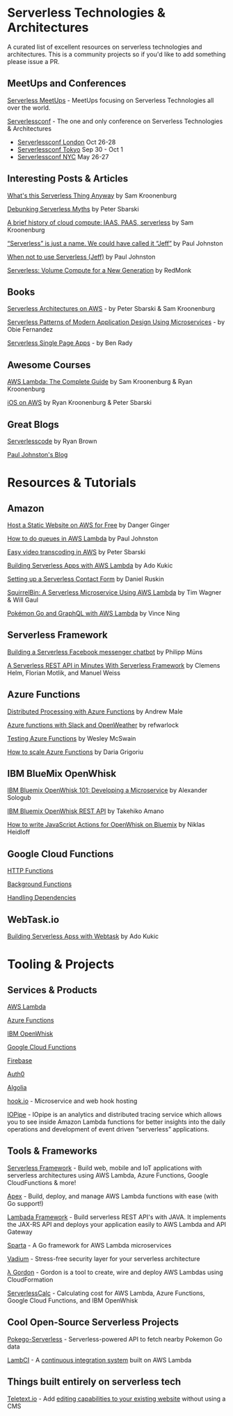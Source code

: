 # Serverless Technologies & Architectures
A curated list of excellent resources on serverless technologies and architectures. This is a community projects so if you'd like to add something please issue a PR. 

## MeetUps and Conferences
[Serverless MeetUps](https://github.com/serverless-meetups/main) - MeetUps focusing on Serverless Technologies all over the world.

[Serverlessconf](http://serverlessconf.io) - The one and only conference on Serverless Technologies & Architectures 

- [Serverlessconf London](http://london.serverlessconf.io) Oct 26-28
- [Serverlessconf Tokyo](http://tokyo.serverlessconf.io) Sep 30 - Oct 1
- [Serverlessconf NYC](http://nyc.serverlessconf.io) May 26-27

## Interesting Posts & Articles
[What's this Serverless Thing Anyway](https://read.acloud.guru/whats-this-serverless-thing-anyway-b101cb72c7e6?source=featured) by Sam Kroonenburg

[Debunking Serverless Myths](https://read.acloud.guru/debunking-serverless-myths-cc329460d061?source=featured) by Peter Sbarski

[A brief history of cloud compute: IAAS, PAAS, serverless](https://read.acloud.guru/iaas-paas-serverless-the-next-big-deal-in-cloud-computing-34b8198c98a2?source=latest) by Sam Kroonenburg

[“Serverless” is just a name. We could have called it “Jeff”](https://serverless.zone/serverless-is-just-a-name-we-could-have-called-it-jeff-1958dd4c63d7) by Paul Johnston

[When not to use Serverless (Jeff)](https://medium.com/@PaulDJohnston/when-not-to-use-serverless-jeff-6d054d0e7098) by Paul Johnston

[Serverless: Volume Compute for a New Generation](http://redmonk.com/fryan/2016/04/28/serverless-volume-compute-for-a-new-generation/) by RedMonk

## Books
[Serverless Architectures on AWS](http://book.acloud.guru) - by Peter Sbarski & Sam Kroonenburg

[Serverless Patterns of Modern Application Design Using Microservices](https://leanpub.com/serverless) - by Obie Fernandez

[Serverless Single Page Apps](https://pragprog.com/book/brapps/serverless-single-page-apps) - by Ben Rady

## Awesome Courses
[AWS Lambda: The Complete Guide](https://acloud.guru/learn/aws-lambda) by Sam Kroonenburg & Ryan Kroonenburg

[iOS on AWS](https://acloud.guru/learn/ios-on-aws) by Ryan Kroonenburg & Peter Sbarski

## Great Blogs
[Serverlesscode](https://serverlesscode.com/) by Ryan Brown

[Paul Johnston's Blog](https://medium.com/@PaulDJohnston)


# Resources & Tutorials
## Amazon
[Host a Static Website on AWS for Free](https://blog.dangerginger.com/post/amazon-static-site-host/) by Danger Ginger

[How to do queues in AWS Lambda](https://medium.com/@PaulDJohnston/how-to-do-queues-in-aws-lambda-f66028cc7f13) by Paul Johnston

[Easy video transcoding in AWS](https://read.acloud.guru/easy-video-transcoding-in-aws-7a0abaaab7b8) by Peter Sbarski

[Building Serverless Apps with AWS Lambda](https://auth0.com/blog/building-serverless-apps-with-aws-lambda/) by Ado Kukic

[Setting up a Serverless Contact Form](https://blog.druskin.co/setting-up-a-contact-form-on-aws-42d7bda49b22) by Daniel Ruskin

[SquirrelBin: A Serverless Microservice Using AWS Lambda](https://aws.amazon.com/blogs/compute/the-squirrelbin-architecture-a-serverless-microservice-using-aws-lambda/) by Tim Wagner & Will Gaul

[Pokémon Go and GraphQL with AWS Lambda](https://medium.com/scaphold/pokémon-go-and-graphql-with-aws-lambda-a6d53f254424) by Vince Ning

## Serverless Framework
[Building a Serverless Facebook messenger chatbot](http://justserverless.com/blog/building-a-serverless-facebook-messenger-chatbot/) by Philipp Müns

[A Serverless REST API in Minutes With Serverless Framework](https://dzone.com/articles/a-serverless-rest-api-in-minutes-with-serverless-f) by Clemens Helm, Florian Motlik, and Manuel Weiss


## Azure Functions
[Distributed Processing with Azure Functions](https://www.sumologic.com/blog-devops/distributed-processing-azure-functions/) by Andrew Male

[Azure functions with Slack and OpenWeather](https://refwarlockprog.wordpress.com/2016/04/28/azure-functions-with-slack-and-openweather/) by refwarlock

[Testing Azure Functions](https://azure.microsoft.com/en-us/documentation/articles/functions-test-a-function/) by Wesley McSwain

[How to scale Azure Functions](https://azure.microsoft.com/en-us/documentation/articles/functions-scale/) by  Daria Grigoriu


## IBM BlueMix OpenWhisk
[IBM Bluemix OpenWhisk 101: Developing a Microservice](http://blog.altoros.com/bluemix-openwhisk-101-developing-a-microservice.html) by Alexander Sologub

[IBM Bluemix OpenWhisk REST API](https://amanoblog.wordpress.com/2016/03/03/ibm-bluemix-openwhisk-rest-api/) by Takehiko Amano

[How to write JavaScript Actions for OpenWhisk on Bluemix](http://heidloff.net/article/how-to-write-javascript-actions-openwhisk) by Niklas Heidloff

## Google Cloud Functions
[HTTP Functions](https://cloud.google.com/functions/docs/writing/http)

[Background Functions](https://cloud.google.com/functions/docs/writing/background)

[Handling Dependencies](https://cloud.google.com/functions/docs/writing/dependencies)


## WebTask.io
[Building Serverless Apss with Webtask](https://auth0.com/blog/building-serverless-apps-with-webtask/) by Ado Kukic


# Tooling & Projects

## Services & Products
[AWS Lambda](https://aws.amazon.com/lambda/)

[Azure Functions](https://azure.microsoft.com/en-us/services/functions/)

[IBM OpenWhisk](https://www.ibm.com/cloud-computing/bluemix/openwhisk/)

[Google Cloud Functions](https://cloud.google.com/functions/)

[Firebase](https://firebase.google.com/)

[Auth0](https://auth0.com/)

[Algolia](https://www.algolia.com/)

[hook.io](https://hook.io/) - Microservice and web hook hosting

[IOPipe](https://www.iopipe.com/) - IOpipe is an analytics and distributed tracing service which allows you to see inside Amazon Lambda functions for better insights into the daily operations and development of event driven “serverless” applications.

## Tools & Frameworks
[Serverless Framework](https://github.com/serverless/serverless) - Build web, mobile and IoT applications with serverless architectures using AWS Lambda, Azure Functions, Google CloudFunctions & more!

[Apex](https://github.com/apex/apex) - Build, deploy, and manage AWS Lambda functions with ease (with Go support!)

[Lambada Framework](https://github.com/lambadaframework/lambadaframework) - Build serverless REST API's with JAVA. It implements the JAX-RS API and deploys your application easily to AWS Lambda and API Gateway

[Sparta](http://gosparta.io/) - A Go framework for AWS Lambda microservices

[Vadium](https://vandium.io/) - Stress-free security layer for your serverless architecture

[λ Gordon](https://github.com/jorgebastida/gordon) - Gordon is a tool to create, wire and deploy AWS Lambdas using CloudFormation

[ServerlessCalc](http://serverlesscalc.com) - Calculating cost for AWS Lambda, Azure Functions, Google Cloud Functions, and IBM OpenWhisk

## Cool Open-Source Serverless Projects

[Pokego-Serverless](https://github.com/jch254/pokego-serverless) - Serverless-powered API to fetch nearby Pokemon Go data

[LambCI](https://github.com/lambci/lambci) - A [continuous integration system](https://medium.com/@hichaelmart/lambci-4c3e29d6599b) built on AWS Lambda

## Things built entirely on serverless tech
[Teletext.io](https://teletext.io/) - Add [editing capabilities to your existing website](http://highscalability.com/blog/2015/12/7/the-serverless-start-up-down-with-servers.html) without using a CMS
